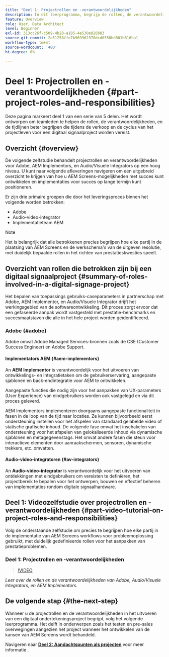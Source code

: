 ```yaml
---
title: "Deel 1: Projectrollen en -verantwoordelijkheden"
description: In dit leerprogramma, begrijp de rollen, de verantwoordelijkheden, en de tijdlijnen die tijdens de verkoop en de cycli van het projectleven voor een digitaal ondertekeningsproject worden vereist.
feature: Overview
role: User, Data Architect
level: Beginner
exl-id: 313cc26f-c509-4b28-a185-4e530e826b83
source-git-commit: 2a51258ffe7b969962378dcd0558bd001b616ba1
workflow-type: tm+mt
source-wordcount: '480'
ht-degree: 0%

---
```


# Deel 1: Projectrollen en -verantwoordelijkheden {#part-project-roles-and-responsibilities}

Deze pagina markeert deel 1 van een serie van 5 delen. Het wordt ontworpen om teamleden te helpen de rollen, de verantwoordelijkheden, en de tijdlijnen beter begrijpen die tijdens de verkoop en de cyclus van het projectleven voor een digitaal signaalproject worden vereist.

## Overzicht {#overview}

De volgende zelfstudie behandelt projectrollen en verantwoordelijkheden voor Adobe, AEM Implementors, en Audio/Visuele Integrators op een hoog niveau. U kunt naar volgende afleveringen navigeren om een uitgebreid overzicht te krijgen van hoe u AEM Screens-mogelijkheden met succes kunt ontwikkelen en implementaties voor succes op lange termijn kunt positioneren.

Er zijn drie primaire groepen die door het leveringsproces binnen het volgende worden betrokken:

* Adobe
* Audio-video-integrator
* Implementatieteam AEM

>[!NOTE]
>
>Het is belangrijk dat alle betrokkenen precies begrijpen hoe elke partij in de plaatsing van AEM Screens en de werkschema&#39;s van de uitgeven resolutie, met duidelijk bepaalde rollen in het richten van prestatieskwesties speelt.

## Overzicht van rollen die betrokken zijn bij een digitaal signaalproject {#summary-of-roles-involved-in-a-digital-signage-project}

Het bepalen van toepassings gebruiks-caseparameters in partnerschap met Adobe, AEM Implementor, en Audio/Visuele Integrator drijft het werkingsgebied van de softwareontwikkeling. Dit proces zorgt ervoor dat een gefaseerde aanpak wordt vastgesteld met prestatie-benchmarks en succesmaatstaven die alle in het hele project worden geïdentificeerd.

### Adobe {#adobe}

Adobe omvat Adobe Managed Services-bronnen zoals de CSE (Customer Success Engineer) en Adobe Support.

#### Implementators AEM {#aem-implementors}

An **AEM Implementor** is verantwoordelijk voor het uitvoeren van ontwikkelings- en integratietaken om de gebruikerservaring, aangepaste sjablonen en back-endintegratie voor AEM te ontwikkelen.

Aangepaste functies die nodig zijn voor het aanpakken van UX-parameters (User Experience) van eindgebruikers worden ook vastgelegd en via dit proces geleverd.

AEM Implementors implementeren doorgaans aangepaste functionaliteit in fasen in de loop van de tijd naar locaties. Ze kunnen bijvoorbeeld eerst ondersteuning instellen voor het afspelen van standaard gelabelde video of statische grafische inhoud. De volgende fase omvat het inschakelen van ondersteuning voor het afspelen van gelokaliseerde inhoud via dynamische sjablonen en metagegevenstags. Het omvat andere fasen die steun voor interactieve elementen door aanraakschermen, sensoren, dynamische trekkers, etc. omvatten.

#### Audio-video-integratoren {#av-integrators}

An **Audio-video-integrator** is verantwoordelijk voor het uitvoeren van ontdekkingen met eindgebruikers om vereisten te definiëren, het projectbereik te bepalen voor het ontwerpen, bouwen en effectief beheren van implementaties rondom digitale signaalhardware.

## Deel 1: Videozelfstudie over projectrollen en -verantwoordelijkheden {#part-video-tutorial-on-project-roles-and-responsibilities}

Volg de onderstaande zelfstudie om precies te begrijpen hoe elke partij in de implementatie van AEM Screens workflows voor probleemoplossing gebruikt, met duidelijk gedefinieerde rollen voor het aanpakken van prestatieproblemen.

### Deel 1: Projectrollen en -verantwoordelijkheden

>[!VIDEO](https://video.tv.adobe.com/v/28375)

*Leer over de rollen en de verantwoordelijkheden van Adobe, Audio/Visuele Integrators, en AEM Implementors.*

## De volgende stap {#the-next-step}

Wanneer u de projectrollen en de verantwoordelijkheden in het uitvoeren van een digitaal ondertekeningsproject begrijpt, volg het volgende leerprogramma. Het delft in onderwerpen zoals het testen en pre-sales overwegingen aangezien het project wanneer het ontwikkelen van de kansen van AEM Screens wordt behandeld.

Navigeren naar **[Deel 2: Aandachtspunten als projecten](project-considerations.md)** voor meer informatie .
